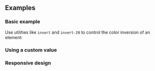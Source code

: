 <ApiTable
  rows=
/>

## Examples

### Basic example

Use utilities like `invert` and `invert-20` to control the color inversion of an element:

### Using a custom value

### Responsive design